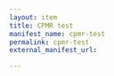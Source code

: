```yaml
---
layout: item
title: CPMR test
manifest_name: cpmr-test
permalink: cpmr-test
external_manifest_url: 

---
```

<!-- Add an essay or interpretive material below this line,
using HTML or markdown.  Do not modify this file above this line -->
